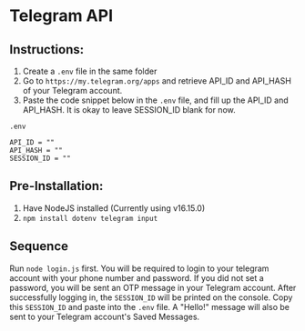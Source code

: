 # Telegram API


## Instructions:
1. Create a `.env` file in the same folder
2. Go to `https://my.telegram.org/apps` and retrieve API_ID and API_HASH of your Telegram account.
3. Paste the code snippet below in the `.env` file, and fill up the API_ID and API_HASH. It is okay to leave SESSION_ID blank for now. 

`.env`
```
API_ID = ""
API_HASH = ""
SESSION_ID = ""
```

## Pre-Installation:
1. Have NodeJS installed (Currently using v16.15.0)
2. `npm install dotenv telegram input`


## Sequence
Run `node login.js` first. You will be required to login to your telegram account with your phone number and password.
If you did not set a password, you will be sent an OTP message in your Telegram account.
After successfully logging in, the `SESSION_ID` will be printed on the console. 
Copy this `SESSION_ID` and paste into the `.env` file.
A "Hello!" message will also be sent to your Telegram account's Saved Messages.
